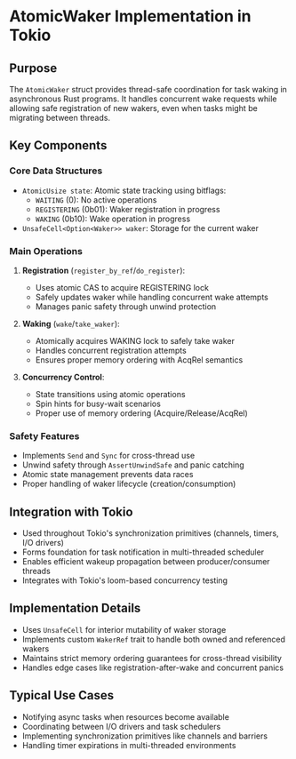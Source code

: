 # AtomicWaker Implementation in Tokio

## Purpose
The `AtomicWaker` struct provides thread-safe coordination for task waking in asynchronous Rust programs. It handles concurrent wake requests while allowing safe registration of new wakers, even when tasks might be migrating between threads.

## Key Components

### Core Data Structures
- `AtomicUsize state`: Atomic state tracking using bitflags:
  - `WAITING` (0): No active operations
  - `REGISTERING` (0b01): Waker registration in progress
  - `WAKING` (0b10): Wake operation in progress
- `UnsafeCell<Option<Waker>> waker`: Storage for the current waker

### Main Operations
1. **Registration** (`register_by_ref`/`do_register`):
   - Uses atomic CAS to acquire REGISTERING lock
   - Safely updates waker while handling concurrent wake attempts
   - Manages panic safety through unwind protection

2. **Waking** (`wake`/`take_waker`):
   - Atomically acquires WAKING lock to safely take waker
   - Handles concurrent registration attempts
   - Ensures proper memory ordering with AcqRel semantics

3. **Concurrency Control**:
   - State transitions using atomic operations
   - Spin hints for busy-wait scenarios
   - Proper use of memory ordering (Acquire/Release/AcqRel)

### Safety Features
- Implements `Send` and `Sync` for cross-thread use
- Unwind safety through `AssertUnwindSafe` and panic catching
- Atomic state management prevents data races
- Proper handling of waker lifecycle (creation/consumption)

## Integration with Tokio
- Used throughout Tokio's synchronization primitives (channels, timers, I/O drivers)
- Forms foundation for task notification in multi-threaded scheduler
- Enables efficient wakeup propagation between producer/consumer threads
- Integrates with Tokio's loom-based concurrency testing

## Implementation Details
- Uses `UnsafeCell` for interior mutability of waker storage
- Implements custom `WakerRef` trait to handle both owned and referenced wakers
- Maintains strict memory ordering guarantees for cross-thread visibility
- Handles edge cases like registration-after-wake and concurrent panics

## Typical Use Cases
- Notifying async tasks when resources become available
- Coordinating between I/O drivers and task schedulers
- Implementing synchronization primitives like channels and barriers
- Handling timer expirations in multi-threaded environments
